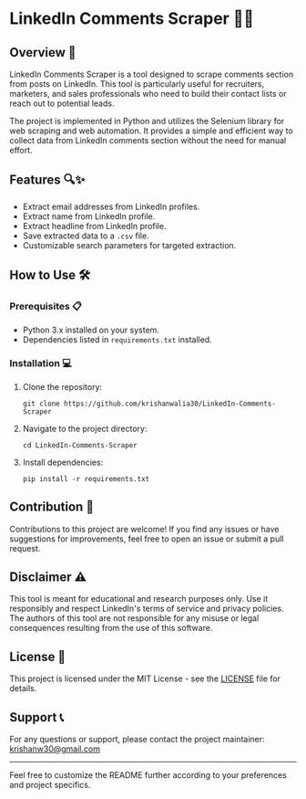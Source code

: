 # LinkedIn Comments Scraper 💼📧

## Overview 🚀

LinkedIn Comments Scraper is a tool designed to scrape comments section from posts on LinkedIn. This tool is particularly useful for recruiters, marketers, and sales professionals who need to build their contact lists or reach out to potential leads.

The project is implemented in Python and utilizes the Selenium library for web scraping and web automation. It provides a simple and efficient way to collect data from LinkedIn comments section without the need for manual effort.

## Features 🔍✨

- Extract email addresses from LinkedIn profiles.
- Extract name from LinkedIn profile.
- Extract headline from LinkedIn profile.
- Save extracted data to a `.csv` file.
- Customizable search parameters for targeted extraction.

## How to Use 🛠️

### Prerequisites 📋

- Python 3.x installed on your system.
- Dependencies listed in `requirements.txt` installed.

### Installation 💻

1. Clone the repository:

   ```
   git clone https://github.com/krishanwalia30/LinkedIn-Comments-Scraper
   ```

2. Navigate to the project directory:

   ```
   cd LinkedIn-Comments-Scraper
   ```

3. Install dependencies:

   ```
   pip install -r requirements.txt
   ```

## Contribution 🤝

Contributions to this project are welcome! If you find any issues or have suggestions for improvements, feel free to open an issue or submit a pull request.

## Disclaimer ⚠️

This tool is meant for educational and research purposes only. Use it responsibly and respect LinkedIn's terms of service and privacy policies. The authors of this tool are not responsible for any misuse or legal consequences resulting from the use of this software.

## License 📝

This project is licensed under the MIT License - see the [LICENSE](LICENSE) file for details.

## Support 📞

For any questions or support, please contact the project maintainer: krishanw30@gmail.com

---

Feel free to customize the README further according to your preferences and project specifics.
